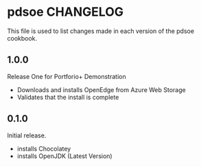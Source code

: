 # pdsoe CHANGELOG

This file is used to list changes made in each version of the pdsoe cookbook.

## 1.0.0

Release One for Portforio+ Demonstration

- Downloads and installs OpenEdge from Azure Web Storage
- Validates that the install is complete

## 0.1.0

Initial release.

- installs Chocolatey
- installs OpenJDK (Latest Version)
